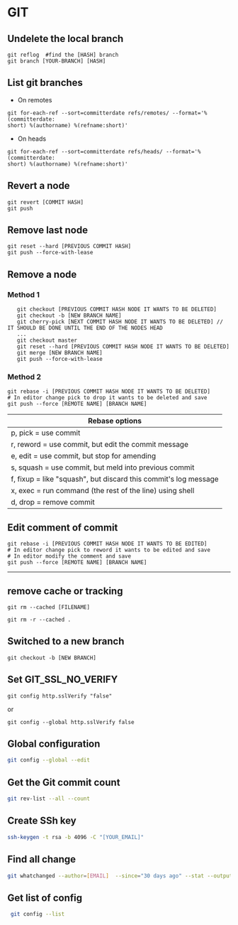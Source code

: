 # GIT

## Undelete the local branch
```
git reflog  #find the [HASH] branch 
git branch [YOUR-BRANCH] [HASH]
```

## List git branches
* On remotes
```git
git for-each-ref --sort=committerdate refs/remotes/ --format='%(committerdate:
short) %(authorname) %(refname:short)'
```
* On heads
```git
git for-each-ref --sort=committerdate refs/heads/ --format='%(committerdate:
short) %(authorname) %(refname:short)'
```

## Revert a node
```git
git revert [COMMIT HASH]
git push
```

## Remove last node
```git
git reset --hard [PREVIOUS COMMIT HASH]
git push --force-with-lease
```

## Remove a node

### Method 1

```git 
   git checkout [PREVIOUS COMMIT HASH NODE IT WANTS TO BE DELETED]
   git checkout -b [NEW BRANCH NAME]
   git cherry-pick [NEXT COMMIT HASH NODE IT WANTS TO BE DELETED] // IT SHOULD BE DONE UNTIL THE END OF THE NODES HEAD
   ...
   git checkout master
   git reset --hard [PREVIOUS COMMIT HASH NODE IT WANTS TO BE DELETED]
   git merge [NEW BRANCH NAME]
   git push --force-with-lease
```

### Method 2

```git
git rebase -i [PREVIOUS COMMIT HASH NODE IT WANTS TO BE DELETED]
# In editor change pick to drop it wants to be deleted and save
git push --force [REMOTE NAME] [BRANCH NAME]
```


| Rebase options  | 
| --- |
| p, pick = use commit |
| r, reword = use commit, but edit the commit message |
| e, edit = use commit, but stop for amending |
| s, squash = use commit, but meld into previous commit |
| f, fixup = like "squash", but discard this commit's log message |
| x, exec = run command (the rest of the line) using shell |
| d, drop = remove commit |

## Edit comment of commit
```git 
git rebase -i [PREVIOUS COMMIT HASH NODE IT WANTS TO BE EDITED]
# In editor change pick to reword it wants to be edited and save
# In editor modify the comment and save
git push --force [REMOTE NAME] [BRANCH NAME]
```
---

## remove cache or tracking 
```
git rm --cached [FILENAME]
```
```
git rm -r --cached .
```
## Switched to a new branch
```
git checkout -b [NEW BRANCH]
```

## Set GIT_SSL_NO_VERIFY

```
git config http.sslVerify "false"
```
or
```
git config --global http.sslVerify false
```
## Global configuration 
```bash
git config --global --edit
```
## Get the Git commit count
```bash
git rev-list --all --count
```
## Create SSh key
```bash
ssh-keygen -t rsa -b 4096 -C "[YOUR_EMAIL]"
```
## Find all change
```bash
git whatchanged --author=[EMAIL]  --since="30 days ago" --stat --output=[FILE_NAME].txt
```
## Get list of config
```bash
 git config --list
```
